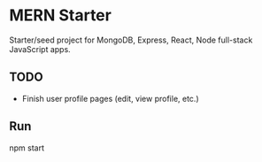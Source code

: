 # MERN Starter
Starter/seed project for MongoDB, Express, React, Node full-stack JavaScript apps.

## TODO
- Finish user profile pages (edit, view profile, etc.)


## Run

npm start

